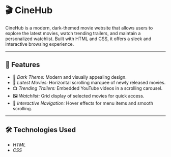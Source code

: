# 🎬 CineHub

CineHub is a modern, dark-themed movie website that allows users to explore the latest movies, watch trending trailers, and maintain a personalized watchlist. Built with HTML and CSS, it offers a sleek and interactive browsing experience.

---

## 🚀 Features 

* 🌙 *Dark Theme:* Modern and visually appealing design.
* 🎥 *Latest Movies:* Horizontal scrolling marquee of newly released movies.
* 📺 *Trending Trailers:* Embedded YouTube videos in a scrolling carousel.
* 🖼 *Watchlist:* Grid display of selected movies for quick access.
* 🖤 *Interactive Navigation:* Hover effects for menu items and smooth scrolling.

---

## 🛠 Technologies Used

* *HTML* 
* *CSS*
